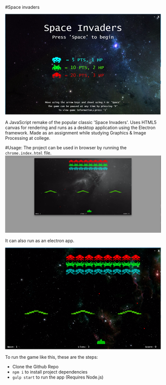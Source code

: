 #Space invaders

![screenshot](/screenshots/main_menu_electron.PNG)

A JavaScript remake of the popular classic 'Space Invaders'. Uses HTML5 canvas for rendering and runs as a desktop application using the Electron framework. Made as an assignment while studying Graphics & Image Processing at college. 


#Usage:
The project can be used in browser by running the `chrome.index.html` file. 
![screenshot](screenshots/playing_chrome.PNG)


It can also run as an electron app. 

![screenshot](screenshots/playing_electron.PNG)

To run the game like this, these are the steps:
- Clone the Github Repo 
- `npm i` to install project dependencies
- `gulp start` to run the app
(Requires Node.js)

